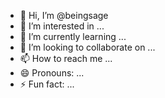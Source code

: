- 👋 Hi, I’m @beingsage
- 👀 I’m interested in ...
- 🌱 I’m currently learning ...
- 💞️ I’m looking to collaborate on ...
- 📫 How to reach me ...
- 😄 Pronouns: ...
- ⚡ Fun fact: ...

<!---
beingsage/beingsage is a ✨ special ✨ repository because its `README.md` (this file) appears on your GitHub profile.
You can click the Preview link to take a look at your changes.
--->
